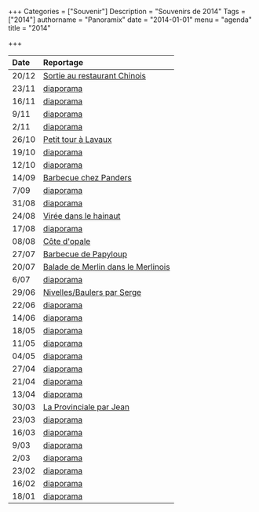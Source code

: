 +++
Categories = ["Souvenir"]
Description = "Souvenirs de 2014"
Tags = ["2014"]
authorname = "Panoramix"
date = "2014-01-01"
menu = "agenda"
title = "2014"

+++

| Date | Reportage |
|:-----| :----------|
| 20/12 |	<a href="/gallery/index.php?/category/44"> Sortie au restaurant Chinois</a>|
| 23/11 |<a href="/gallery/index.php?/category/41">diaporama</a>|
| 16/11 |<a href="/gallery/index.php?/category/43">diaporama</a> |
| 9/11 |<a href="/gallery/index.php?/category/42">diaporama</a>|
| 2/11 |<a href="/gallery/index.php?/category/40">diaporama</a>|
| 26/10 |<a href="/gallery/index.php?/category/39">Petit tour à Lavaux</a>|
| 19/10 |<a href="/gallery/index.php?/category/38">diaporama</a>|
| 12/10 |<a href="/gallery/index.php?/category/37">diaporama</a>|
| 14/09 |<a href="/gallery/index.php?/category/35">Barbecue chez Panders</a>|
| 7/09 |<a href="/gallery/index.php?/category/34">diaporama</a>|
| 31/08 |<a href="/gallery/index.php?/category/32">diaporama</a>|
| 24/08 |<a href="/gallery/index.php?/category/33">Virée dans le hainaut</a>|
| 17/08 |<a href="/gallery/index.php?/category/31">diaporama</a>|
| 08/08 |	<a href="2014/cote_d_opale">Côte d'opale</a> |
| 27/07 |<a href="/gallery/index.php?/category/30">Barbecue de Papyloup</a>|
| 20/07 |<a href="/gallery/index.php?/category/29">Balade de Merlin dans le Merlinois</a>|
| 6/07 |<a href="/gallery/index.php?/category/28">diaporama</a>|
| 29/06 |<a href="/gallery/index.php?/category/27">Nivelles/Baulers par Serge</a>|
| 22/06 |<a href="/gallery/index.php?/category/26">diaporama</a>|
| 14/06 |<a href="/gallery/index.php?/category/25">diaporama</a>|
| 18/05 |<a href="/gallery/index.php?/category/24">diaporama</a>|
| 11/05 |<a href="/gallery/index.php?/category/23">diaporama</a>|
| 04/05 |<a href="/gallery/index.php?/category/22">diaporama</a>|
| 27/04 |<a href="/gallery/index.php?/category/21">diaporama</a>|
| 21/04 |<a href="/gallery/index.php?/category/20">diaporama</a>|
| 13/04 |<a href="/gallery/index.php?/category/19">diaporama</a>|
| 30/03 |<a href="2014/2014_05_30">La Provinciale par Jean</a>|
| 23/03 |<a href="/gallery/index.php?/category/16">diaporama</a>|
| 16/03 |<a href="/gallery/index.php?/category/15">diaporama</a>|
| 9/03 |<a href="/gallery/index.php?/category/14">diaporama</a>|
| 2/03 |<a href="/gallery/index.php?/category/13">diaporama</a>|
| 23/02 |<a href="/gallery/index.php?/category/12">diaporama</a>|
| 16/02 |<a href="/gallery/index.php?/category/11">diaporama</a>|
| 18/01 |<a href="/gallery/index.php?/category/10">diaporama</a>|
